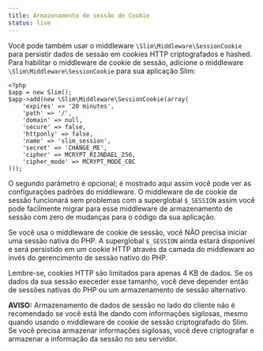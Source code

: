 ```yaml
---
title: Armazenamento de sessão de Cookie
status: live
---
```


Você pode também usar o middleware `\Slim\Middleware\SessionCookie` para persistir dados de sessão em cookies HTTP
criptografados e hashed. Para habilitar o middleware de cookie de sessão, adicione o middleware `\Slim\Middleware\SessionCookie`
para sua aplicação Slim:

    <?php
    $app = new Slim();
    $app->add(new \Slim\Middleware\SessionCookie(array(
        'expires' => '20 minutes',
        'path' => '/',
        'domain' => null,
        'secure' => false,
        'httponly' => false,
        'name' => 'slim_session',
        'secret' => 'CHANGE_ME',
        'cipher' => MCRYPT_RIJNDAEL_256,
        'cipher_mode' => MCRYPT_MODE_CBC
    )));

O segundo parâmetro é opcional; é mostrado aqui assim você pode ver as configurações padrões do middleware. O middleware de
de cookie de sessão funcionará sem problemas com a superglobal `$_SESSION` assim você pode facilmente migrar para esse middleware
de armazenamento de sessão com zero de mudanças para o código da sua aplicação.

Se você usa o middleware de cookie de sessão, você NÃO precisa iniciar uma sessão nativa do PHP. A superglobal `$_SESSION`
ainda estará disponível e será persistido em um cookie HTTP através da camada do middleware ao invés do gerencimento de sessão
nativo do PHP.

Lembre-se, cookies HTTP são limitados para apenas 4 KB de dados. Se os dados da sua sessão execeder 
esse tamanho, você deve depender então de sessões nativas do PHP ou um armazenamento de sessão alternativo.

<div class="alert">
    <strong>AVISO:</strong> 
    Armazenamento de dados de sessão no lado do cliente não é recomendado se você está
    lhe dando com informações sigilosas, mesmo quando usando o middleware de cookie de sessão 
    criptografado do Slim. Se você precisa armazenar informações sigilosas, você deve criptografar 
    e armazenar a informação da sessão no seu servidor.
</div>
